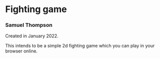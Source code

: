 # Fighting game
### Samuel Thompson

Created in January 2022.

This intends to be a simple 2d fighting game which you can play in your
browser online.